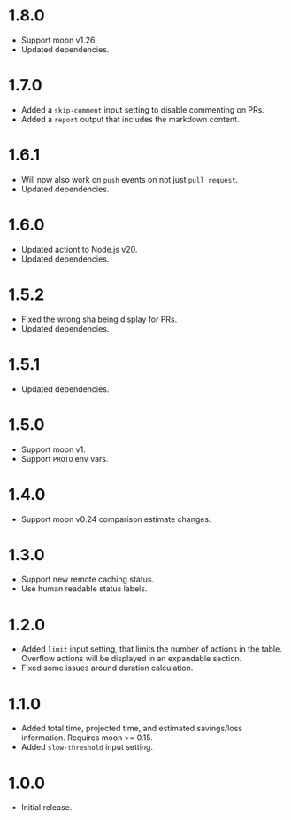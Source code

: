 # 1.8.0

- Support moon v1.26.
- Updated dependencies.

# 1.7.0

- Added a `skip-comment` input setting to disable commenting on PRs.
- Added a `report` output that includes the markdown content.

# 1.6.1

- Will now also work on `push` events on not just `pull_request`.
- Updated dependencies.

# 1.6.0

- Updated actiont to Node.js v20.
- Updated dependencies.

# 1.5.2

- Fixed the wrong sha being display for PRs.
- Updated dependencies.

# 1.5.1

- Updated dependencies.

# 1.5.0

- Support moon v1.
- Support `PROTO` env vars.

# 1.4.0

- Support moon v0.24 comparison estimate changes.

# 1.3.0

- Support new remote caching status.
- Use human readable status labels.

# 1.2.0

- Added `limit` input setting, that limits the number of actions in the table. Overflow actions will
  be displayed in an expandable section.
- Fixed some issues around duration calculation.

# 1.1.0

- Added total time, projected time, and estimated savings/loss information. Requires moon >= 0.15.
- Added `slow-threshold` input setting.

# 1.0.0

- Initial release.

